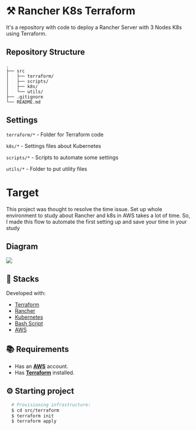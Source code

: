 
# ⚒️ Rancher K8s Terraform

It's a repository with code to deploy a Rancher Server with 3 Nodes K8s using Terraform.

## Repository Structure
```
.
├── src
│   ├── terraform/
│   ├── scripts/
│   ├── k8s/
│   └── utils/
├── .gitignore
└── README.md
```

## Settings

`terraform/*` - Folder for Terraform code

`k8s/*` - Settings files about Kubernetes

`scripts/*` - Scripts to automate some settings

`utils/*` - Folder to put utility files


# Target

This project was thought to resolve the time issue. Set up whole environment to study about Rancher and k8s in AWS takes a lot of time. So, I made this flow to automate the first setting up and save your time in your study

## Diagram

![](https://media.discordapp.net/attachments/903283287009685507/1124475036766584942/image.png?width=723&height=676)



## :hammer: Stacks

Developed with:

- [Terraform](https://www.terraform.io)
- [Rancher](https://www.rancher.com)
- [Kubernetes](https://kubernetes.io/pt-br/)
- [Bash Script](https://pt.wikipedia.org/wiki/Bash)
- [AWS](https://aws.amazon.com)


## :books: Requirements

- Has an [**AWS**](https://aws.amazon.com) account.
- Has [**Terraform**](https://www.terraform.io) installed.

## :gear: Starting project
```bash
  # Provisioning infrastructure:
  $ cd src/terraform
  $ terraform init
  $ terraform apply
```
